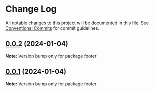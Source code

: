 # Change Log

All notable changes to this project will be documented in this file.
See [Conventional Commits](https://conventionalcommits.org) for commit guidelines.

## [0.0.2](https://github.com/asilas-soap/lerna-started-example/compare/v0.0.1...v0.0.2) (2024-01-04)

**Note:** Version bump only for package footer





## [0.0.1](https://github.com/asilas-soap/lerna-started-example/compare/v0.4.8...v0.0.1) (2024-01-04)

**Note:** Version bump only for package footer
